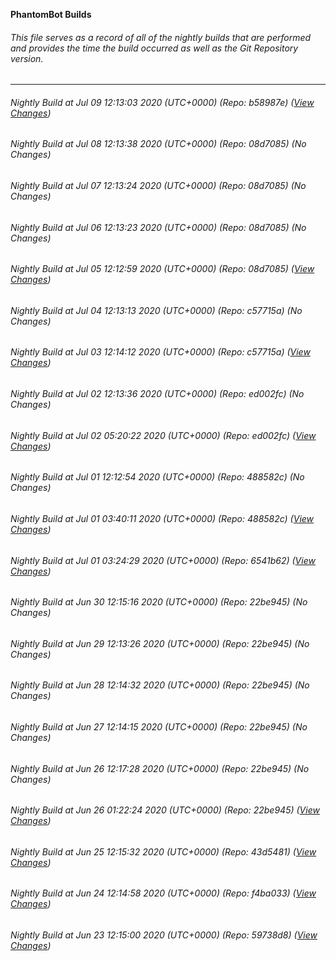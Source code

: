 **PhantomBot Builds**

###### This file serves as a record of all of the nightly builds that are performed and provides the time the build occurred as well as the Git Repository version.
-------------------------------------------------------------------------------------------------------------
###### Nightly Build at Jul 09 12:13:03 2020 (UTC+0000) (Repo: b58987e) ([View Changes](https://github.com/PhantomBot/PhantomBot/compare/08d7085...b58987e))
###### Nightly Build at Jul 08 12:13:38 2020 (UTC+0000) (Repo: 08d7085) (No Changes)
###### Nightly Build at Jul 07 12:13:24 2020 (UTC+0000) (Repo: 08d7085) (No Changes)
###### Nightly Build at Jul 06 12:13:23 2020 (UTC+0000) (Repo: 08d7085) (No Changes)
###### Nightly Build at Jul 05 12:12:59 2020 (UTC+0000) (Repo: 08d7085) ([View Changes](https://github.com/PhantomBot/PhantomBot/compare/c57715a...08d7085))
###### Nightly Build at Jul 04 12:13:13 2020 (UTC+0000) (Repo: c57715a) (No Changes)
###### Nightly Build at Jul 03 12:14:12 2020 (UTC+0000) (Repo: c57715a) ([View Changes](https://github.com/PhantomBot/PhantomBot/compare/ed002fc...c57715a))
###### Nightly Build at Jul 02 12:13:36 2020 (UTC+0000) (Repo: ed002fc) (No Changes)
###### Nightly Build at Jul 02 05:20:22 2020 (UTC+0000) (Repo: ed002fc) ([View Changes](https://github.com/PhantomBot/PhantomBot/compare/488582c...ed002fc))
###### Nightly Build at Jul 01 12:12:54 2020 (UTC+0000) (Repo: 488582c) (No Changes)
###### Nightly Build at Jul 01 03:40:11 2020 (UTC+0000) (Repo: 488582c) ([View Changes](https://github.com/PhantomBot/PhantomBot/compare/6541b62...488582c))
###### Nightly Build at Jul 01 03:24:29 2020 (UTC+0000) (Repo: 6541b62) ([View Changes](https://github.com/PhantomBot/PhantomBot/compare/22be945...6541b62))
###### Nightly Build at Jun 30 12:15:16 2020 (UTC+0000) (Repo: 22be945) (No Changes)
###### Nightly Build at Jun 29 12:13:26 2020 (UTC+0000) (Repo: 22be945) (No Changes)
###### Nightly Build at Jun 28 12:14:32 2020 (UTC+0000) (Repo: 22be945) (No Changes)
###### Nightly Build at Jun 27 12:14:15 2020 (UTC+0000) (Repo: 22be945) (No Changes)
###### Nightly Build at Jun 26 12:17:28 2020 (UTC+0000) (Repo: 22be945) (No Changes)
###### Nightly Build at Jun 26 01:22:24 2020 (UTC+0000) (Repo: 22be945) ([View Changes](https://github.com/PhantomBot/PhantomBot/compare/43d5481...22be945))
###### Nightly Build at Jun 25 12:15:32 2020 (UTC+0000) (Repo: 43d5481) ([View Changes](https://github.com/PhantomBot/PhantomBot/compare/f4ba033...43d5481))
###### Nightly Build at Jun 24 12:14:58 2020 (UTC+0000) (Repo: f4ba033) ([View Changes](https://github.com/PhantomBot/PhantomBot/compare/59738d8...f4ba033))
###### Nightly Build at Jun 23 12:15:00 2020 (UTC+0000) (Repo: 59738d8) ([View Changes](https://github.com/PhantomBot/PhantomBot/compare/f5e8b9c...59738d8))
